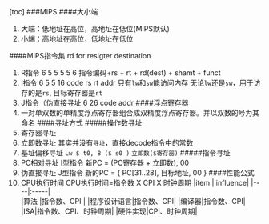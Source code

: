 [toc]
###MIPS
####大小端
1. 大端：低地址在高位，高地址在低位(MIPS默认)
2. 小端：高地址在高位，低地址在低位

####MIPS指令集
rd for resigter destination
1. R指令
6 5 5 5 5 6
指令编码+rs + rt + rd(dest) + shamt + funct
2. I指令
6 5 5 16
code rs rt addr
只有`lw`和`sw`能访问内存
无论`lw`还是`sw`，用于访存的是`rs`, 目标寄存器是`rt`
3. J指令（伪直接寻址
6 26
code addr
####浮点寄存器
1. 一对单双数的单精度浮点寄存器组合成双精度浮点寄存器。并以双数的号为其命名
####寻址方式
#####操作数寻址
1. 寄存器寻址
2. 立即数寻址
其实并没有`寻址`，直接decode指令中的常数
3. 基址偏移寻址
`Lw $ t0, 8 ($ s0 )`
`立即数($寄存器)`
#####指令寻址
1. PC相对寻址
I型指令
新PC = (PC寄存器 + 立即数), 00
5. 伪直接寻址
J型指令
新的PC = { PC[31..28], 目标地址, 00 }
####性能公式
1. CPU执行时间
CPU执行时间=指令数 X CPI X 时钟周期
    |item | influence|
    |----|:-----|    
    |算法 |指令数、CPI |
    |程序设计语言|指令数、CPI|
    |编译器|指令数、CPI|
    |ISA|指令数、CPI、时钟周期|
    |硬件实现|CPI、时钟周期|